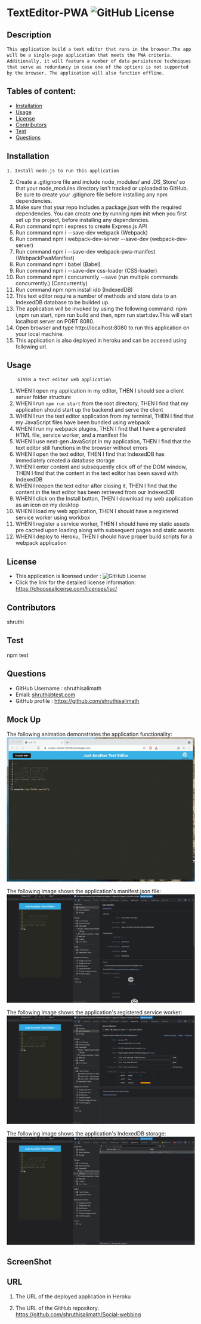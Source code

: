 # TextEditor-PWA ![GitHub License](https://shields.io/badge/license-ISC-brightgreen)

## Description
    This application build a text editor that runs in the browser.The app will be a single-page application that meets the PWA criteria. Additionally, it will feature a number of data persistence techniques that serve as redundancy in case one of the options is not supported by the browser. The application will also function offline.
## Tables of content:
  * [Installation](#installation)
  * [Usage](#usage)
  * [License](#license)
  * [Contributors](#contributors)
  * [Test](#test)
  * [Questions](#questions)

  ## Installation
    1. Install node.js to run this application
2. Create a .gitignore file and include node_modules/ and .DS_Store/ so that your node_modules directory isn't tracked or uploaded to GitHub. Be sure to create your .gitignore file before installing any npm dependencies.
3. Make sure that your repo includes a package.json with the required dependencies. You can create one by running npm init when you first set up the project, before installing any dependencies.
4. Run command npm i express to create Express.js API 
5. Run command npm i --save-dev webpack (Webpack) 
6. Run command npm i webpack-dev-server --save-dev (webpack-dev-server)
7. Run command npm i --save-dev webpack-pwa-manifest (WebpackPwaManifest)
8. Run command npm i babel (Babel)
9. Run command npm i --save-dev css-loader (CSS-loader)
10. Run command npm i concurrently --save (run multiple commands concurrently.) (Concurrently)
11. Run command npm npm install idb (IndexedDB)
12. This text editor require a number of methods and store data to an IndexedDB database to be builded up.
13. The application will be invoked by using the following command: npm i,npm run start, npm run build and then, npm run start:dev.This will start localhost server on PORT 8080.
14. Open browser and type http://localhost:8080 to run this application on your local machine.
15. This application is also deployed in heroku and can be accesed using following url.

  ## Usage 
        GIVEN a text editor web application
1. WHEN I open my application in my editor, THEN I should see a client server folder structure
2. WHEN I run `npm run start` from the root directory, THEN I find that my application should start up the backend and serve the client
3. WHEN I run the text editor application from my terminal, THEN I find that my JavaScript files have been bundled using webpack
4. WHEN I run my webpack plugins, THEN I find that I have a generated HTML file, service worker, and a manifest file
5. WHEN I use next-gen JavaScript in my application, THEN I find that the text editor still functions in the browser without errors
6. WHEN I open the text editor, THEN I find that IndexedDB has immediately created a database storage
7. WHEN I enter content and subsequently click off of the DOM window, THEN I find that the content in the text editor has been saved with IndexedDB
8. WHEN I reopen the text editor after closing it, THEN I find that the content in the text editor has been retrieved from our IndexedDB
9. WHEN I click on the Install button, THEN I download my web application as an icon on my desktop
10. WHEN I load my web application, THEN I should have a registered service worker using workbox
11. WHEN I register a service worker, THEN I should have my static assets pre cached upon loading along with subsequent pages and static assets
12. WHEN I deploy to Heroku, THEN I should have proper build scripts for a webpack application

  ## License  
* This application is licensed under : ![GitHub License](https://shields.io/badge/license-ISC-brightgreen)
* Click the link for the detailed license information: https://choosealicense.com/licenses/isc/

## Contributors
shruthi

## Test
npm test


## Questions
  * GitHub Username : shruthisalimath
  * Email: shruthi@test.com
  * GitHub profile : https://github.com/shruthisalimath 


## Mock Up
The following animation demonstrates the application functionality:
![Text-Editor](Assets/Images/00-demo.gif)

The following image shows the application's manifest.json file:
![Text-Editor](Assets/Images/01-manifest.png)

The following image shows the application's registered service worker:
![Text-Editor](Assets/Images/02-service-worker.png)

The following image shows the application's IndexedDB storage:
![Text-Editor](Assets/Images/03-idb-storage.png)

## ScreenShot

## URL
1. The URL of the deployed application in Heroku


2. The URL of the GitHub repository.
  https://github.com/shruthisalimath/Social-webbing
